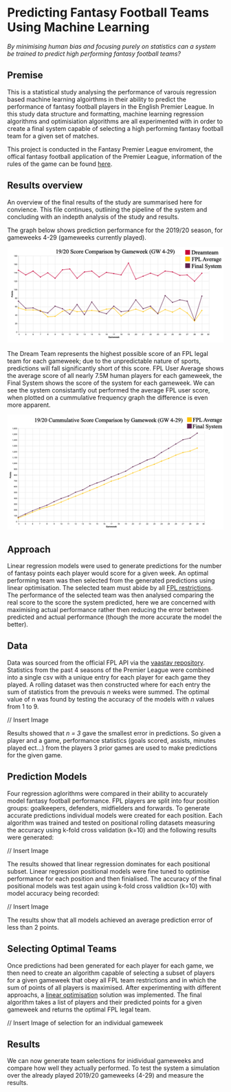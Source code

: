 # Predicting Fantasy Football Teams Using Machine Learning
*By minimising human bias and focusing purely on statistics can a system be trained to predict high performing fantasy football teams?*

## Premise
This is a statistical study analysing the performance of varouis regression based machine learning algoirthms in their ability to predict the performance of fantasy football players in the English Premier League. In this study data structure and formatting, machine learning regression algorithms and optimisiation algorithms are all experimented with in order to create a final system capable of selecting a high performing fantasy football team for a given set of matches.

This project is conducted in the Fantasy Premier League enviroment, the offical fantasy football application of the Premier League, information of the rules of the game can be found [here](https://www.premierleague.com/news/1252542).

## Results overview
An overview of the final results of the study are summarised here for convience. This file continues, outlining the pipeline of the system and concluding with an indepth analysis of the study and results.

The graph below shows prediction performance for the 2019/20 season, for gameweeks 4-29 (gameweeks currently played).

![1920 Season Results](https://raw.githubusercontent.com/JoshuaPlacidi/FPL-Predictions/master/Results/Graphs/1920_results_graph.png "1920 Season Results")


The Dream Team represents the highest possible score of an FPL legal team for each gameweek; due to the unpredictable nature of sports, predictions will fall significantly short of this score. FPL User Average shows the average score of all nearly 7.5M human players for each gameweek, the Final System shows the score of the system for each gameweek. We can see the system consistantly out performed the average FPL user score, when plotted on a cummulative frequency graph the difference is even more apparent.

![1920 Season Cummulative Sum Results](https://raw.githubusercontent.com/JoshuaPlacidi/FPL-Predictions/master/Results/Graphs/1920_results_cumsum_graph.png "1920 Season Cummulative Sum Results")


## Approach

Linear regression models were used to generate predictions for the number of fantasy points each player would score for a given week. An optimal performing team was then selected from the generated predictions using linear optimisation. The selected team must abide by all [FPL restrictions](https://fantasy.premierleague.com/help/rules). The performance of the selected team was then analysed comparing the real score to the score the system predicted, here we are concerned with maximising actual performance rather then reducing the error between predicted and actual performance (though the more accurate the model the better).

## Data
Data was sourced from the official FPL API via the [vaastav repository](https://github.com/vaastav/Fantasy-Premier-League). Statistics from the past 4 seasons of the Premier League were combined into a single csv with a unique entry for each player for each game they played. A rolling dataset was then constructed where for each entry the sum of statistics from the prevouis *n* weeks were summed. The optimal value of n was found by testing the accuracy of the models with *n* values from 1 to 9.

// Insert Image

Results showed that *n = 3* gave the smallest error in predictions. So given a player and a game, performance statistics (goals scored, assists, minutes played ect...) from the players 3 prior games are used to make predictions for the given game.

## Prediction Models

Four regression aglorithms were compared in their ability to accurately model fantasy football performance. FPL players are split into four position groups: goalkeepers, defenders, midfielders and forwards. To generate accurate predictions individual models were created for each position. Each algorithm was trained and tested on positional rolling datasets measuring the accuracy using k-fold cross validation (k=10) and the following results were generated:

// Insert Image

The results showed that linear regression dominates for each positional subset. Linear regression positional models were fine tuned to optimise performance for each position and then finialised. The accuracy of the final positional models was test again using k-fold cross validtion (k=10) with model accuracy being recorded:

// Insert Image

The results show that all models achieved an average prediction error of less than 2 points.

## Selecting Optimal Teams

Once predictions had been generated for each player for each game, we then need to create an algorithm capable of selecting a subset of players for a given gameweek that obey all FPL team restrictions and in which the sum of points of all players is maximised. After experimenting with different approachs, a [linear optimisation](https://en.wikipedia.org/wiki/Linear_programming) solution was implemented. The final algorithm takes a list of players and their predicted points for a given gameweek and returns the optimal FPL legal team.

// Insert Image of selection for an individual gameweek

## Results

We can now generate team selections for inidividual gameweeks and compare how well they actually performed. To test the system a simulation over the already played 2019/20 gameweeks (4-29) and measure the results.

